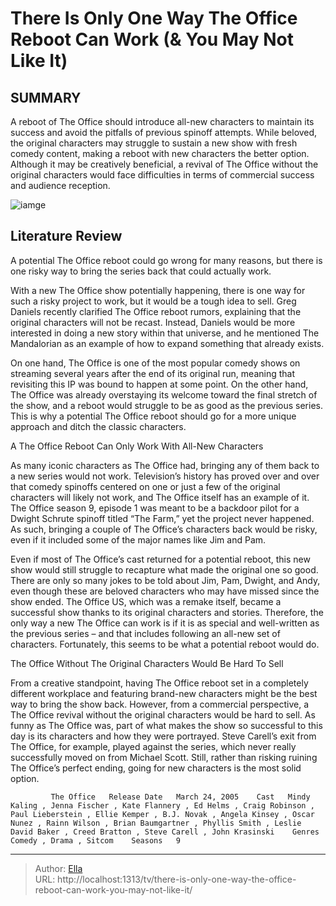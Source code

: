 # There Is Only One Way The Office Reboot Can Work (&amp; You May Not Like It)


## SUMMARY 



  A reboot of The Office should introduce all-new characters to maintain its success and avoid the pitfalls of previous spinoff attempts.   While beloved, the original characters may struggle to sustain a new show with fresh comedy content, making a reboot with new characters the better option.   Although it may be creatively beneficial, a revival of The Office without the original characters would face difficulties in terms of commercial success and audience reception.  

![iamge](https://static1.srcdn.com/wordpress/wp-content/uploads/2023/12/the-office-reboot-new-characters-cast.jpg)

## Literature Review
A potential The Office reboot could go wrong for many reasons, but there is one risky way to bring the series back that could actually work.




With a new The Office show potentially happening, there is one way for such a risky project to work, but it would be a tough idea to sell. Greg Daniels recently clarified The Office reboot rumors, explaining that the original characters will not be recast. Instead, Daniels would be more interested in doing a new story within that universe, and he mentioned The Mandalorian as an example of how to expand something that already exists.




On one hand, The Office is one of the most popular comedy shows on streaming several years after the end of its original run, meaning that revisiting this IP was bound to happen at some point. On the other hand, The Office was already overstaying its welcome toward the final stretch of the show, and a reboot would struggle to be as good as the previous series. This is why a potential The Office reboot should go for a more unique approach and ditch the classic characters.


 A The Office Reboot Can Only Work With All-New Characters 
          

As many iconic characters as The Office had, bringing any of them back to a new series would not work. Television’s history has proved over and over that comedy spinoffs centered on one or just a few of the original characters will likely not work, and The Office itself has an example of it. The Office season 9, episode 1 was meant to be a backdoor pilot for a Dwight Schrute spinoff titled “The Farm,” yet the project never happened. As such, bringing a couple of The Office’s characters back would be risky, even if it included some of the major names like Jim and Pam.




Even if most of The Office’s cast returned for a potential reboot, this new show would still struggle to recapture what made the original one so good. There are only so many jokes to be told about Jim, Pam, Dwight, and Andy, even though these are beloved characters who may have missed since the show ended. The Office US, which was a remake itself, became a successful show thanks to its original characters and stories. Therefore, the only way a new The Office can work is if it is as special and well-written as the previous series – and that includes following an all-new set of characters. Fortunately, this seems to be what a potential reboot would do.



 The Office Without The Original Characters Would Be Hard To Sell 
         

From a creative standpoint, having The Office reboot set in a completely different workplace and featuring brand-new characters might be the best way to bring the show back. However, from a commercial perspective, a The Office revival without the original characters would be hard to sell. As funny as The Office was, part of what makes the show so successful to this day is its characters and how they were portrayed. Steve Carell’s exit from The Office, for example, played against the series, which never really successfully moved on from Michael Scott. Still, rather than risking ruining The Office’s perfect ending, going for new characters is the most solid option.




             The Office   Release Date   March 24, 2005    Cast   Mindy Kaling , Jenna Fischer , Kate Flannery , Ed Helms , Craig Robinson , Paul Lieberstein , Ellie Kemper , B.J. Novak , Angela Kinsey , Oscar Nunez , Rainn Wilson , Brian Baumgartner , Phyllis Smith , Leslie David Baker , Creed Bratton , Steve Carell , John Krasinski    Genres   Comedy , Drama , Sitcom    Seasons   9       


---

> Author: [Ella](https://instagram.hk.cn/)  
> URL: http://localhost:1313/tv/there-is-only-one-way-the-office-reboot-can-work-you-may-not-like-it/  

